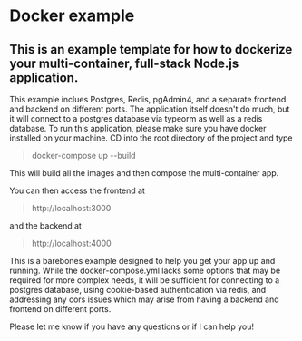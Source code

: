 # Docker example

## This is an example template for how to dockerize your multi-container, full-stack Node.js application. 

This example inclues Postgres, Redis, pgAdmin4, and a separate frontend and backend on different ports. The application itself doesn't do much, but it will connect to a postgres database via typeorm as well as a redis database. To run this application, please make sure you have docker installed on your machine. CD into the root directory of the project and type 

> docker-compose up --build

This will build all the images and then compose the multi-container app. 

You can then access the frontend at 

> http://localhost:3000 

and the backend at 

> http://localhost:4000

This is a barebones example designed to help you get your app up and running. While the docker-compose.yml lacks some options that may be required for more complex needs, it will be sufficient for connecting to a postgres database, using cookie-based authentication via redis, and addressing any cors issues which may arise from having a backend and frontend on different ports.

Please let me know if you have any questions or if I can help you!

